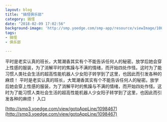 ```yaml
---
layout: blog
title: "搞怪俱乐部"
category: 搞怪
date: "2018-02-09 17:02:56"
background-image: 'http://smp.yoedge.com/smp-app/resource/viewImage/1003324appline.png'
tags:
- 搞怪
- 俱乐部

---
```

平时是老实认真的班长，大鹫潮香其实有个不能告诉任何人的秘密。放学后她会穿上性感的服装，为了消解平时的焦躁与不满的情绪，而开始四处作怪。这时为了能习惯人类社会生活的超高性能机器人少女阳子转学到了这里，也因此而引发各种的麻烦！
平时是老实认真的班长，大鹫潮香其实有个不能告诉任何人的秘密。放学后她会穿上性感的服装，为了消解平时的焦躁与不满的情绪，而开始四处作怪。这时为了能习惯人类社会生活的超高性能机器人少女阳子转学到了这里，也因此而引发各种的麻烦！
入口

[http://smp3.yoedge.com/view/gotoAppLine/1098467](http://smp3.yoedge.com/view/gotoAppLine/1098467)

        
